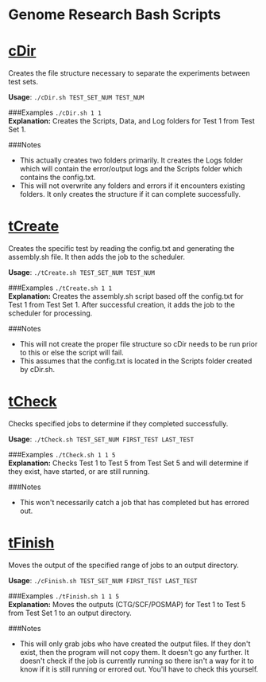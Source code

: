 # Genome Research Bash Scripts

# [cDir](https://github.com/taylorflatt/bash-scripts/blob/master/Genome/cDir.sh)
Creates the file structure necessary to separate the experiments between test sets.

**Usage**: `./cDir.sh TEST_SET_NUM TEST_NUM`

###Examples
`./cDir.sh 1 1` <br />
**Explanation:** Creates the Scripts, Data, and Log folders for Test 1 from Test Set 1.<br />

###Notes
- This actually creates two folders primarily. It creates the Logs folder which will contain the error/output logs and the Scripts folder which contains the config.txt.
- This will not overwrite any folders and errors if it encounters existing folders. It only creates the structure if it can complete successfully.

# [tCreate](https://github.com/taylorflatt/bash-scripts/blob/master/Genome/tCreate.sh)
Creates the specific test by reading the config.txt and generating the assembly.sh file. It then adds the job to the scheduler.

**Usage**: `./tCreate.sh TEST_SET_NUM TEST_NUM`

###Examples
`./tCreate.sh 1 1` <br />
**Explanation:** Creates the assembly.sh script based off the config.txt for Test 1 from Test Set 1. After successful creation, it adds the job to the scheduler for processing.<br />

###Notes
- This will not create the proper file structure so cDir needs to be run prior to this or else the script will fail.
- This assumes that the config.txt is located in the Scripts folder created by cDir.sh.

# [tCheck](https://github.com/taylorflatt/bash-scripts/blob/master/Genome/tCheck)
Checks specified jobs to determine if they completed successfully.

**Usage**: `./tCheck.sh TEST_SET_NUM FIRST_TEST LAST_TEST`

###Examples
`./tCheck.sh 1 1 5` <br />
**Explanation:** Checks Test 1 to Test 5 from Test Set 5 and will determine if they exist, have started, or are still running.<br />

###Notes
- This won't necessarily catch a job that has completed but has errored out.

# [tFinish](https://github.com/taylorflatt/bash-scripts/blob/master/Genome/tFinish)
Moves the output of the specified range of jobs to an output directory.

**Usage**: `./cFinish.sh TEST_SET_NUM FIRST_TEST LAST_TEST`

###Examples
`./tFinish.sh 1 1 5` <br />
**Explanation:** Moves the outputs (CTG/SCF/POSMAP) for Test 1 to Test 5 from Test Set 1 to an output directory.<br />

###Notes
- This will only grab jobs who have created the output files. If they don't exist, then the program will not copy them. It doesn't go any further. It doesn't check if the job is currently running so there isn't a way for it to know if it is still running or errored out. You'll have to check this yourself.
